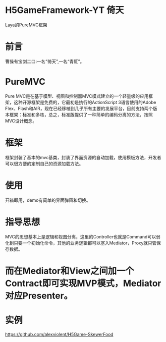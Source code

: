 # H5GameFramework-YT 倚天
Laya的PureMVC框架
# 前言
曹操有宝剑二口:一名“倚天”,一名“青釭”。
# PureMVC
Pure MVC是在基于模型、视图和控制器MVC模式建立的一个轻量级的应用框架，这种开源框架是免费的，它最初是执行的ActionScript 3语言使用的Adobe Flex、Flash和AIR，现在已经移植到几乎所有主要的发展平台，目前支持两个版本框架：标准和多核，总之，标准版提供了一种简单的编码分离的方法，按照MVC设计概念。
# 框架
框架封装了基本的mvc基类，封装了界面资源的自动加载，使用模板方法，开发者可以很方便的定制自己的资源加载方法。
# 使用
开箱即用，demo有简单的界面弹窗和切换。
# 指导思想
MVC的思想基本上是逻辑和视图分离，这里的Controller也就是Command可以弱化到只要一个初始化命令，其他的业务逻辑都可以塞入Mediator，Proxy就只管保存数据。

而在Mediator和View之间加一个Contract即可实现MVP模式，Mediator对应Presenter。
========================
# 实例 

<https://github.com/alexviolent/H5Game-SkewerFood>


